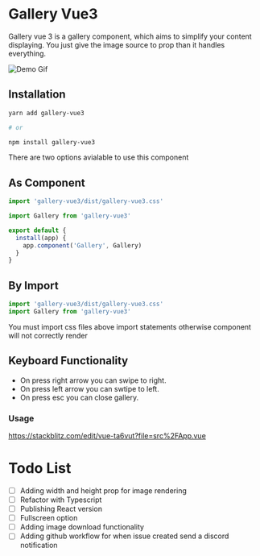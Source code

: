 # Gallery Vue3

Gallery vue 3 is a gallery component, which aims to simplify your content displaying. You just give the image source to prop than it handles everything.

![Demo Gif](https://media.giphy.com/media/zCxOtq5MyVAS5nKTcc/giphy.gif)

## Installation

```bash
yarn add gallery-vue3

# or

npm install gallery-vue3
```

There are two options avialable to use this component

## As Component

```js
import 'gallery-vue3/dist/gallery-vue3.css'

import Gallery from 'gallery-vue3'

export default {
  install(app) {
    app.component('Gallery', Gallery)
  }
}
```

## By Import

```js
import 'gallery-vue3/dist/gallery-vue3.css'
import Gallery from 'gallery-vue3'
```

You must import css files above import statements otherwise component will not correctly render

## Keyboard Functionality

- On press right arrow you can swipe to right.
- On press left arrow you can swtipe to left.
- On press esc you can close gallery.

### Usage

https://stackblitz.com/edit/vue-ta6vut?file=src%2FApp.vue

# Todo List

- [ ] Adding width and height prop for image rendering
- [ ] Refactor with Typescript
- [ ] Publishing React version
- [ ] Fullscreen option
- [ ] Adding image download functionality
- [ ] Adding github workflow for when issue created send a discord notification
